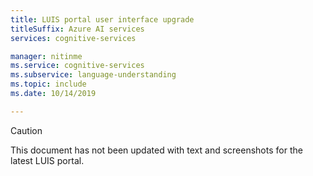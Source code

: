 ```yaml
---
title: LUIS portal user interface upgrade
titleSuffix: Azure AI services
services: cognitive-services

manager: nitinme
ms.service: cognitive-services
ms.subservice: language-understanding
ms.topic: include 
ms.date: 10/14/2019

---
```


> [!Caution]
> This document has not been updated with text and screenshots for the latest LUIS portal. 
